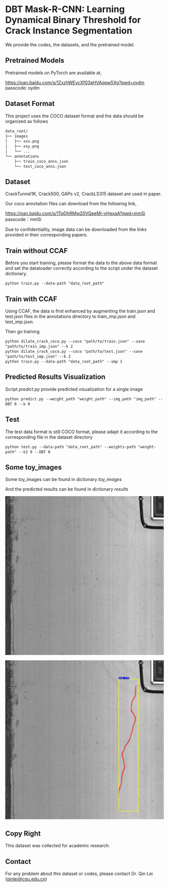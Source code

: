 # DBT Mask-R-CNN: Learning Dynamical Binary Threshold for Crack Instance Segmentation

We provide the codes, the datasets, and the pretrained model.

## Pretrained Models

Pretrained models on PyTorch are available at,

https://pan.baidu.com/s/1ZxzhWEvcXf03aHVAqpw5Xg?pwd=oydm 
passcode: oydm



## Dataset Format

This project uses the COCO dataset format and the data should be organized as follows

```
data_root/
├── images
│   ├── xxx.png
│   ├── xxy.png
│   └── ...
└── annotations
	├── train_coco_anns.json
	└── test_coco_anns.json

```

## Dataset

CrackTunnel1K, Crack500, GAPs v2, CrackLS315 dataset are used in paper.

Our coco annotation files can download from the following link,

https://pan.baidu.com/s/1TqDhRMw20VQeeMi-vHgxaA?pwd=mm5i 
passcode：mm5i

Due to confidentiality, image data can be downloaded from the links provided in their corresponding papers.

## Train without CCAF

Before you start training, please format the data to the above data format and set the dataloader correctly according to the script under the dataset dictionary.

```
python train.py --data-path "data_root_path"
```

## Train with CCAF

Using CCAF, the data is first enhanced by augmenting the train.json and test.json files in the annotations directory to train_imp.json and test_imp.json.

Then go training.

```
python dilate_crack_coco.py --coco "path/to/train.json" --save "path/to/train_imp.json" --k 2
python dilate_crack_coco.py --coco "path/to/test.json" --save "path/to/test_imp.json" --k 2
python train.py --data-path "data_root_path" --imp 1
```

## Predicted Results Visualization

Script *predict.py* provide  predicted visualization for a single image 

```
python predict.py --weight_path "weight_path" --img_path "img_path" --DBT 0 --k 0 
```

## Test

The test data format is still COCO format, please adapt it according to the corresponding file in the dataset directory

```
python test.py --data-path "data_root_path" --weights-path "weight-path" --k2 0 --DBT 0
```

## Some toy_images
Some toy_images can be found in dictionary *toy_images* 

And the predicted results can be found in dictionary *results*

![10004_o](toy_images/10004.jpg)

![10004_p](results/10004.jpg)
## Copy Right

This dataset was collected for academic research.

## Contact

For any problem about this dataset or codes, please contact Dr. Qin Lei (qinlei@cqu.edu.cn)

